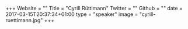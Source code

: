 +++
Website = ""
Title = "Cyrill Rüttimann"
Twitter = ""
Github = ""
date = 2017-03-15T20:37:34+01:00
type = "speaker"
image = "cyrill-ruettimann.jpg"
+++
